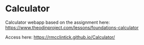 # Calculator

Calculator webapp based on the assignment here: https://www.theodinproject.com/lessons/foundations-calculator

Access here: https://rmcclintick.github.io/Calculator/
